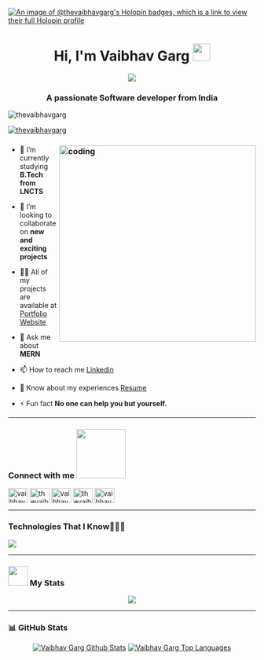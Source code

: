 [![An image of @thevaibhavgarg's Holopin badges, which is a link to view their full Holopin profile](https://holopin.me/thevaibhavgarg)](https://holopin.io/@thevaibhavgarg)
<!--
### Hi there 👋


**Thevaibhavgarg/Thevaibhavgarg** is a ✨ _special_ ✨ repository because its `README.md` (this file) appears on your GitHub profile.

Here are some ideas to get you started:

- 🔭 I’m currently working on ...
--->

<!--
- 🌱 I’m currently studying B.Tech from LNCTS
- 👯 I’m looking to collaborate on new and exciting projects
--->

<!--
- 🤔 I’m looking for help with ...
- 💬 Ask me about ...
--->

<!--
- 📫 How to reach me: LinkedIn - (https://www.linkedin.com/in/vaibhav-garg-)
- 😄 Pronouns: he/him
- ⚡ Fun fact: No one can help you but yourself.

![](https://hit.yhype.me/github/profile?account_id=92752498)
--->

### <h1 align="center">Hi, I'm Vaibhav Garg <img src="https://media.giphy.com/media/hvRJCLFzcasrR4ia7z/giphy.gif" width="35"> </h1>
<p align="center">
  <a href="https://github.com/DenverCoder1/readme-typing-svg"><img src="https://readme-typing-svg.herokuapp.com?font=Time+New+Roman&color=%23C8BE25&size=25&center=true&vCenter=true&width=600&height=100&lines=Software+Engineer;Computer+Science+Student;MERN+Developer;Always+learning+new+things"></a>
</p>
<h3 align="center">A passionate Software developer from India</h3>

<p align="left"> <img src="https://komarev.com/ghpvc/?username=thevaibhavgarg&label=Profile%20views&color=0e75b6&style=plastic" alt="thevaibhavgarg" /> </p>
<p align="left"> <a href="https://github.com/ryo-ma/github-profile-trophy"><img src="https://github-profile-trophy.vercel.app/?username=thevaibhavgarg&theme=darkhub" alt="thevaibhavgarg" /></a> </p>

### <img align = "right" alt = "coding" width = "400" src = "https://github.com/7oSkaaa/7oSkaaa/blob/main/Images/Right_Side.gif?raw=true">

- 🌱 I’m currently studying **B.Tech from LNCTS**

- 👯 I’m looking to collaborate on **new and exciting projects**

- 👨‍💻 All of my projects are available at [Portfolio Website](https://thevaibhavgarg.github.io/Portfolio_website/)

- 💬 Ask me about **MERN**

- 📫 How to reach me [Linkedin](https://www.linkedin.com/in/vaibhav-garg-)

- 📄 Know about my experiences [Resume](https://drive.google.com/file/d/1Uzj8Y0MvsLAczQll2Cv4RXiLB09_WPH2/view?usp=sharing)

- ⚡ Fun fact **No one can help you but yourself.**

<hr>

### <h3 align="left">Connect with me <img src='https://raw.githubusercontent.com/ShahriarShafin/ShahriarShafin/main/Assets/handshake.gif' width="100px"> </h3>
<p align="left">
<a href="https://linkedin.com/in/vaibhav-garg-" target="blank"><img align="center" src="https://raw.githubusercontent.com/rahuldkjain/github-profile-readme-generator/master/src/images/icons/Social/linked-in-alt.svg" alt="vaibhav-garg-" height="30" width="40" /></a>
<a href="https://www.codechef.com/users/thevaibhavgarg" target="blank"><img align="center" src="https://cdn.jsdelivr.net/npm/simple-icons@3.1.0/icons/codechef.svg" alt="thevaibhavgarg" height="30" width="40" /></a>
<a href="https://www.hackerrank.com/vaibhavgarg20031" target="blank"><img align="center" src="https://raw.githubusercontent.com/rahuldkjain/github-profile-readme-generator/master/src/images/icons/Social/hackerrank.svg" alt="vaibhavgarg20031" height="30" width="40" /></a>
<a href="https://www.leetcode.com/thevaibhavgarg" target="blank"><img align="center" src="https://raw.githubusercontent.com/rahuldkjain/github-profile-readme-generator/master/src/images/icons/Social/leet-code.svg" alt="thevaibhavgarg" height="30" width="40" /></a>
<a href="https://auth.geeksforgeeks.org/user/vaibhavgarg2003vg" target="blank"><img align="center" src="https://raw.githubusercontent.com/rahuldkjain/github-profile-readme-generator/master/src/images/icons/Social/geeks-for-geeks.svg" alt="vaibhavgarg2003vg" height="30" width="40" /></a>
</p>

<hr>

### <h3 align="left">Technologies That I Know👨🏻‍💻</h3>
<a href="https://skillicons.dev">
    <img src="https://skillicons.dev/icons?i=androidstudio,bootstrap,c,cpp,css,express,figma,git,html,java,js,mongodb,mysql,netlify,nodejs,npm,postman,powershell,py,react,redux,tailwind,vite,vscode,windows&perline=14" />
</a>

<hr>

### <img src="https://user-images.githubusercontent.com/74038190/212284087-bbe7e430-757e-4901-90bf-4cd2ce3e1852.gif" width="40"> My Stats
<p align=center >
 <a href="https://leetcode.com/u/Thevaibhavgarg/" target="_blank">
 <img align="center" src='https://leetcard.jacoblin.cool/Thevaibhavgarg?theme=dark&ext=heatmap&border=0&radius=21'>
</a>
</p>

<hr>

### 📊 GitHub Stats
<p align="center">
 <!-- <a href="https://https://github.com/thevaibhavgarg/github-readme-streak-stats">
        <img title="🔥 Get streak stats for your profile at git.io/streak-stats" alt="Vaibhav Garg streak" src="https://github-readme-streak-stats.herokuapp.com/?user=thevaibhavgarg&theme=black-ice&hide_border=true&stroke=0000&background=060A0CD0"/>
    </a> 
 <br/> --->
<a href="https://github.com/thevaibhavgarg/github-readme-stats"><img alt="Vaibhav Garg Github Stats" src="https://github-readme-stats.vercel.app/api?username=thevaibhavgarg&show_icons=true&count_private=true&theme=react&hide_border=true&bg_color=0D1117" /></a>
  <a href="https://github.com/thevaibhavgarg/github-readme-stats"><img alt="Vaibhav Garg Top Languages" src="https://github-readme-stats.vercel.app/api/top-langs/?username=thevaibhavgarg&langs_count=8&count_private=true&layout=compact&theme=react&hide_border=true&bg_color=0D1117" /></a>
  
</p>


<!-- <p><img align="center" src="https://github-readme-streak-stats.herokuapp.com/?user=thevaibhavgarg&" alt="thevaibhavgarg" /></p> --->

